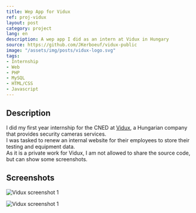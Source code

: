 ```yaml
---
title: Wep App for Vidux
ref: proj-vidux
layout: post
category: project
lang: en
description: A wep app I did as an intern at Vidux in Hungary
source: https://github.com/JKerboeuf/vidux-public
image: "/assets/img/posts/vidux-logo.svg"
tags:
- Internship
- Web
- PHP
- MySQL
- HTML/CSS
- Javascript
---
```


## Description

I did my first year internship for the CNED at [Vidux](https://vidux.net/), a Hungarian company that provides security cameras services.  
I was tasked to renew an internal website for their employees to store their testing and equipment data.  
As it is a private work for Vidux, I am not allowed to share the source code, but can show some screenshots.

## Screenshots

![Vidux screenshot 1](https://i.imgur.com/5amI3Sb.png)

![Vidux screenshot 1](https://i.imgur.com/pX0w2jF.png)
